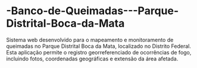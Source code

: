 # -Banco-de-Queimadas---Parque-Distrital-Boca-da-Mata
Sistema web desenvolvido para o mapeamento e monitoramento de queimadas no Parque Distrital Boca da Mata, localizado no Distrito Federal. Esta aplicação permite o registro georreferenciado de ocorrências de fogo, incluindo fotos, coordenadas geográficas e extensão da área afetada.
